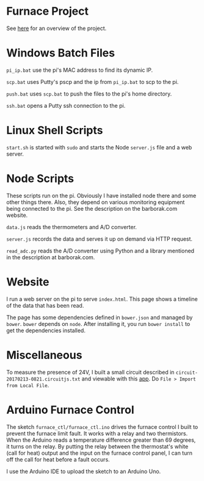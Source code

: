 # Furnace Project

See [here](https://barborak.com/furnace/) for an overview of the project.

# Windows Batch Files

`pi_ip.bat` use the pi's MAC address to find its dynamic IP.

`scp.bat` uses Putty's pscp and the ip from `pi_ip.bat` to scp to the pi.

`push.bat` uses `scp.bat` to push the files to the pi's home directory.

`ssh.bat` opens a Putty ssh connection to the pi.

# Linux Shell Scripts

`start.sh` is started with `sudo` and starts the Node `server.js` file and a web server.

# Node Scripts

These scripts run on the pi. Obviously I have installed node there and some other things there. Also, they depend on various monitoring equipment being connected to the pi. See the description on the barborak.com website.

`data.js` reads the thermometers and A/D converter.

`server.js` records the data and serves it up on demand via HTTP request.

`read_adc.py` reads the A/D converter using Python and a library mentioned in the description at barborak.com.

# Website

I run a web server on the pi to serve `index.html`. This page shows a timeline of the data that has been read.

The page has some dependencies defined in `bower.json` and managed by `bower`. `bower` depends on `node`. After installing it, you run `bower install` to get the dependencies installed.

# Miscellaneous

To measure the presence of 24V, I built a small circuit described in `circuit-20170213-0821.circuitjs.txt` and viewable with this [app](http://lushprojects.com/circuitjs/). Do `File > Import from Local File`.

# Arduino Furnace Control

The sketch `furnace_ctl/furnace_ctl.ino` drives the furnace control I built to prevent the furnace limit fault. It works with a relay and two thermistors. When the Arduino reads a temperature difference greater than 69 degrees, it turns on the relay. By putting the relay between the thermostat's white (call for heat) output and the input on the furnace control panel, I can turn off the call for heat before a fault occurs.

I use the Arduino IDE to upload the sketch to an Arduino Uno.


